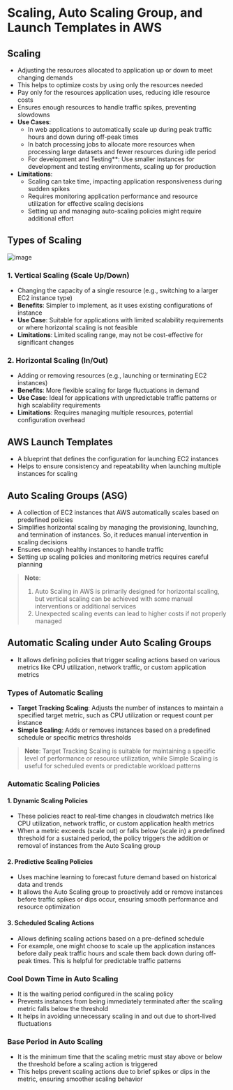 # Scaling, Auto Scaling Group, and Launch Templates in AWS

## Scaling
- Adjusting the resources allocated to application up or down to meet changing demands
- This helps to optimize costs by using only the resources needed
- Pay only for the resources application uses, reducing idle resource costs
- Ensures enough resources to handle traffic spikes, preventing slowdowns
- **Use Cases**:
  - In web applications to automatically scale up during peak traffic hours and down during off-peak times
  - In batch processing jobs to allocate more resources when processing large datasets and fewer resources during idle period
  - For development and Testing**: Use smaller instances for development and testing environments, scaling up for production
- **Limitations**:
  - Scaling can take time, impacting application responsiveness during sudden spikes
  - Requires monitoring application performance and resource utilization for effective scaling decisions
  - Setting up and managing auto-scaling policies might require additional effort

## Types of Scaling
![image](https://d1tcczg8b21j1t.cloudfront.net/strapi-assets/23_Horizontal_vs_vertical_scaling_2_bf6d292ef7.png)

### 1. Vertical Scaling (Scale Up/Down)
- Changing the capacity of a single resource (e.g., switching to a larger EC2 instance type)
- **Benefits**: Simpler to implement, as it uses existing configurations of instance
- **Use Case**: Suitable for applications with limited scalability requirements or where horizontal scaling is not feasible
- **Limitations**: Limited scaling range, may not be cost-effective for significant changes

### 2. Horizontal Scaling (In/Out)
- Adding or removing resources (e.g., launching or terminating EC2 instances)
- **Benefits**: More flexible scaling for large fluctuations in demand
- **Use Case**: Ideal for applications with unpredictable traffic patterns or high scalability requirements
- **Limitations**: Requires managing multiple resources, potential configuration overhead


## AWS Launch Templates
- A blueprint that defines the configuration for launching EC2 instances
- Helps to ensure consistency and repeatability when launching multiple instances for scaling


## Auto Scaling Groups (ASG)
- A collection of EC2 instances that AWS automatically scales based on predefined policies
- Simplifies horizontal scaling by managing the provisioning, launching, and termination of instances. So, it reduces manual intervention in scaling decisions
- Ensures enough healthy instances to handle traffic
- Setting up scaling policies and monitoring metrics requires careful planning

> **Note**: 
> 1. Auto Scaling in AWS is primarily designed for horizontal scaling, but vertical scaling can be achieved with some manual interventions or additional services
> 2. Unexpected scaling events can lead to higher costs if not properly managed


## Automatic Scaling under Auto Scaling Groups
- It allows defining policies that trigger scaling actions based on various metrics like CPU utilization, network traffic, or custom application metrics

### Types of Automatic Scaling
- **Target Tracking Scaling**: Adjusts the number of instances to maintain a specified target metric, such as CPU utilization or request count per instance
- **Simple Scaling**: Adds or removes instances based on a predefined schedule or specific metrics thresholds

> **Note**: Target Tracking Scaling is suitable for maintaining a specific level of performance or resource utilization, while Simple Scaling is useful for scheduled events or predictable workload patterns


### Automatic Scaling Policies
#### 1. Dynamic Scaling Policies
- These policies react to real-time changes in cloudwatch metrics like CPU utilization, network traffic, or custom application health metrics
- When a metric exceeds (scale out) or falls below (scale in) a predefined threshold for a sustained period, the policy triggers the addition or removal of instances from the Auto Scaling group

#### 2. Predictive Scaling Policies
- Uses machine learning to forecast future demand based on historical data and trends
- It allows the Auto Scaling group to proactively add or remove instances before traffic spikes or dips occur, ensuring smooth performance and resource optimization

#### 3. Scheduled Scaling Actions
- Allows defining scaling actions based on a pre-defined schedule
- For example, one might choose to scale up the application instances before daily peak traffic hours and scale them back down during off-peak times. This is helpful for predictable traffic patterns


### Cool Down Time in Auto Scaling
- It is the waiting period configured in the scaling policy
- Prevents instances from being immediately terminated after the scaling metric falls below the threshold
- It helps in avoiding unnecessary scaling in and out due to short-lived fluctuations


### Base Period in Auto Scaling
- It is the minimum time that the scaling metric must stay above or below the threshold before a scaling action is triggered
- This helps prevent scaling actions due to brief spikes or dips in the metric, ensuring smoother scaling behavior